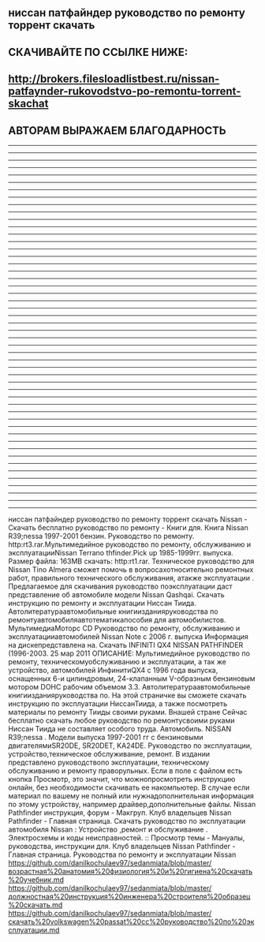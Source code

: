 ниссан патфайндер руководство по ремонту торрент скачать
--------------------------------------------------
СКАЧИВАЙТЕ ПО ССЫЛКЕ НИЖЕ:
--------------------------------------------------
http://brokers.filesloadlistbest.ru/nissan-patfaynder-rukovodstvo-po-remontu-torrent-skachat
--------------------------------------------------
АВТОРАМ ВЫРАЖАЕМ БЛАГОДАРНОСТЬ
--------------------------------------------------
--------------------------------------------------
--------------------------------------------------
--------------------------------------------------
--------------------------------------------------
--------------------------------------------------
--------------------------------------------------
--------------------------------------------------
--------------------------------------------------
--------------------------------------------------
--------------------------------------------------
--------------------------------------------------
--------------------------------------------------
--------------------------------------------------
--------------------------------------------------
--------------------------------------------------
--------------------------------------------------
--------------------------------------------------
--------------------------------------------------
--------------------------------------------------
--------------------------------------------------
--------------------------------------------------
--------------------------------------------------
--------------------------------------------------
--------------------------------------------------
--------------------------------------------------
--------------------------------------------------
--------------------------------------------------
--------------------------------------------------
--------------------------------------------------
--------------------------------------------------
--------------------------------------------------
--------------------------------------------------
--------------------------------------------------
--------------------------------------------------
--------------------------------------------------
--------------------------------------------------
--------------------------------------------------
--------------------------------------------------
--------------------------------------------------
--------------------------------------------------
--------------------------------------------------
--------------------------------------------------
--------------------------------------------------
--------------------------------------------------
--------------------------------------------------
--------------------------------------------------
--------------------------------------------------
--------------------------------------------------
--------------------------------------------------
--------------------------------------------------
ниссан патфайндер руководство по ремонту торрент скачать Nissan - Скачать бесплатно руководство по ремонту - Книги для. Книга Nissan R39;nessa 1997-2001 бензин. Руководство по ремонту. http:rt3.rar.Мультимедийное руководство по ремонту, обслуживанию и эксплуатацииNissan Terrano thfinder.Pick up 1985-1999гг. выпуска. Размер файла: 163MB скачать: http:rt1.rar. Техническое руководство для Nissan Tino  Almera сможет помочь в вопросахотносительно ремонтных работ, правильного технического обслуживания, атакже эксплуатации . Предлагаемое для скачивания руководство поэксплуатации даст представление об автомобиле модели Nissan Qashqai. Скачать инструкцию по ремонту и эксплуатации Ниссан Тиида. Автолитератураавтомобильные книгиизданияруководства по ремонтуавтомобиляавтотематикапособия для автомобилистов.  МультимедиаМоторс CD Руководство по ремонту, обслуживанию и эксплуатацииавтомобилей Nissan Note с 2006 г. выпуска Информация на дискепредставлена на. Скачать INFINITI QX4  NISSAN PATHFINDER (1996-2003. 25 мар 2011  ОПИСАНИЕ: Мультимедийное руководство по ремонту, техническомуобслуживанию и эксплуатации, а так же устройство, автомобилей ИнфинитиQX4 с 1996 года выпуска, оснащенных 6-и цилиндровым, 24-клапанным V-образным бензиновым мотором DOHC рабочим объемом 3.3. Автолитератураавтомобильные книгиизданияруководства по. На этой страничке вы сможете скачать инструкцию по эксплуатации НиссанТиида, а также посмотреть материалы по ремонту Тииды своими руками. Внашей стране  Сейчас бесплатно скачать любое руководство по ремонтусвоими руками Ниссан Тиида не составляет особого труда. Автомобиль. NISSAN R39;nessa . Модели выпуска 1997-2001 гг с бензиновыми двигателямиSR20DE, SR20DET, KA24DE. Руководство по эксплуатации, устройство,техническое обслуживание, ремонт. В издании представлено руководствопо эксплуатации, техническому обслуживанию и ремонту праворульных. Если в поле с файлом есть кнопка Просмотр, это значит, что можнопросмотреть инструкцию онлайн, без необходимости скачивать ее накомпьютер. В случае если материал по вашему не полный или нужнадополнительная информация по этому устройству, например драйвер,дополнительные файлы. Nissan Pathfinder инструкция, форум - Макгруп. Клуб владельцев Nissan Pathfinder - Главная страница. Скачать руководство по эксплуатации автомобиля Nissan : Устройство ,ремонт и обслуживание . Электросхемы и коды неисправностей.
:: Просмотр темы - Мануалы, руководства, инструкции для. Клуб владельцев Nissan Pathfinder - Главная страница. Руководства по ремонту и эксплуатации Nissan
https://github.com/danilkochulaev97/sedanmiata/blob/master/возрастная%20анатомия%20физиология%20и%20гигиена%20скачать%20учебник.md
https://github.com/danilkochulaev97/sedanmiata/blob/master/должностная%20инструкция%20инженера%20строителя%20образец%20скачать.md
https://github.com/danilkochulaev97/sedanmiata/blob/master/скачать%20volkswagen%20passat%20cc%20руководство%20по%20эксплуатации.md